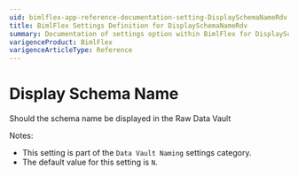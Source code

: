 ```yaml
---
uid: bimlflex-app-reference-documentation-setting-DisplaySchemaNameRdv
title: BimlFlex Settings Definition for DisplaySchemaNameRdv
summary: Documentation of settings option within BimlFlex for DisplaySchemaNameRdv
varigenceProduct: BimlFlex
varigenceArticleType: Reference
---
```


# Display Schema Name

Should the schema name be displayed in the Raw Data Vault

Notes:
* This setting is part of the `Data Vault Naming` settings category.
 * The default value for this setting is `N`.